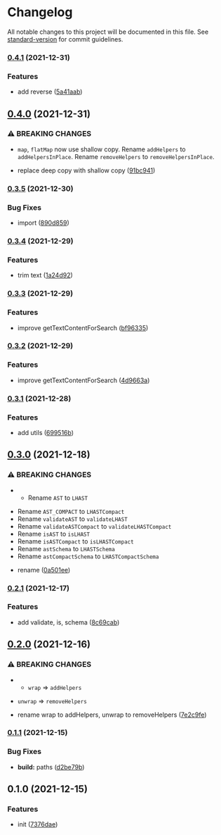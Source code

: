 # Changelog

All notable changes to this project will be documented in this file. See [standard-version](https://github.com/conventional-changelog/standard-version) for commit guidelines.

### [0.4.1](https://github.com/BlackGlory/lhast/compare/v0.4.0...v0.4.1) (2021-12-31)


### Features

* add reverse ([5a41aab](https://github.com/BlackGlory/lhast/commit/5a41aabf6e6477229fa85aae2d77f572086402d8))

## [0.4.0](https://github.com/BlackGlory/lhast/compare/v0.3.5...v0.4.0) (2021-12-31)


### ⚠ BREAKING CHANGES

* `map`, `flatMap` now use shallow copy.
Rename `addHelpers` to `addHelpersInPlace`.
Rename `removeHelpers` to `removeHelpersInPlace`.

* replace deep copy with shallow copy ([91bc941](https://github.com/BlackGlory/lhast/commit/91bc941f2862d3c76571dc883972b78945cfc8e3))

### [0.3.5](https://github.com/BlackGlory/lhast/compare/v0.3.4...v0.3.5) (2021-12-30)


### Bug Fixes

* import ([890d859](https://github.com/BlackGlory/lhast/commit/890d8591010f7d74110398ae10610bfd0193dc3a))

### [0.3.4](https://github.com/BlackGlory/lhast/compare/v0.3.3...v0.3.4) (2021-12-29)


### Features

* trim text ([1a24d92](https://github.com/BlackGlory/lhast/commit/1a24d9261d7b000d6ffddfeffb9ad4248f686c25))

### [0.3.3](https://github.com/BlackGlory/lhast/compare/v0.3.2...v0.3.3) (2021-12-29)


### Features

* improve getTextContentForSearch ([bf96335](https://github.com/BlackGlory/lhast/commit/bf96335be21bb8e3fda2a0c5d9ff7e94dd47dacf))

### [0.3.2](https://github.com/BlackGlory/lhast/compare/v0.3.1...v0.3.2) (2021-12-29)


### Features

* improve getTextContentForSearch ([4d9663a](https://github.com/BlackGlory/lhast/commit/4d9663a8a06499ae86d6201f5c6d5a2782c6527f))

### [0.3.1](https://github.com/BlackGlory/lhast/compare/v0.3.0...v0.3.1) (2021-12-28)


### Features

* add utils ([699516b](https://github.com/BlackGlory/lhast/commit/699516bb57474155d5cb13c06ab767f139644b45))

## [0.3.0](https://github.com/BlackGlory/lhast/compare/v0.2.1...v0.3.0) (2021-12-18)


### ⚠ BREAKING CHANGES

* - Rename `AST` to `LHAST`
- Rename `AST_COMPACT` to `LHASTCompact`
- Rename `validateAST` to `validateLHAST`
- Rename `validateASTCompact` to `validateLHASTCompact`
- Rename `isAST` to `isLHAST`
- Rename `isASTCompact` to `isLHASTCompact`
- Rename `astSchema` to `LHASTSchema`
- Rename `astCompactSchema` to `LHASTCompactSchema`

* rename ([0a501ee](https://github.com/BlackGlory/lhast/commit/0a501ee1834df628fea1638451393d6b39b7d707))

### [0.2.1](https://github.com/BlackGlory/lhast/compare/v0.2.0...v0.2.1) (2021-12-17)


### Features

* add validate, is, schema ([8c69cab](https://github.com/BlackGlory/lhast/commit/8c69cabaafd0c7eada7e05e39b7dd9f3ee406770))

## [0.2.0](https://github.com/BlackGlory/lhast/compare/v0.1.1...v0.2.0) (2021-12-16)


### ⚠ BREAKING CHANGES

* - `wrap` => `addHelpers`
- `unwrap` => `removeHelpers`

* rename wrap to addHelpers, unwrap to removeHelpers ([7e2c9fe](https://github.com/BlackGlory/lhast/commit/7e2c9fea185ebb96e8a45f63ec308cec21b2201c))

### [0.1.1](https://github.com/BlackGlory/lhast/compare/v0.1.0...v0.1.1) (2021-12-15)


### Bug Fixes

* **build:** paths ([d2be79b](https://github.com/BlackGlory/lhast/commit/d2be79b597c5d140def68abb27f9f1859910673c))

## 0.1.0 (2021-12-15)


### Features

* init ([7376dae](https://github.com/BlackGlory/lhast/commit/7376dae7706381e87414027e8de96743038c03d5))
